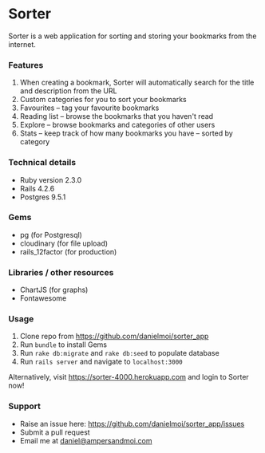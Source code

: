 # Sorter

Sorter is a web application for sorting and storing your bookmarks from the internet.

### Features
1. When creating a bookmark, Sorter will automatically search for the title and description from the URL
2. Custom categories for you to sort your bookmarks
3. Favourites – tag your favourite bookmarks
4. Reading list – browse the bookmarks that you haven't read
5. Explore – browse bookmarks and categories of other users
6. Stats – keep track of how many bookmarks you have – sorted by category

### Technical details
- Ruby version 2.3.0
- Rails 4.2.6
- Postgres 9.5.1

### Gems
- pg (for Postgresql)
- cloudinary (for file upload)
- rails_12factor (for production)

### Libraries / other resources
- ChartJS (for graphs)
- Fontawesome

### Usage
1. Clone repo from https://github.com/danielmoi/sorter_app
2. Run `bundle` to install Gems
3. Run `rake db:migrate` and `rake db:seed` to populate database
4. Run `rails server` and navigate to `localhost:3000`

Alternatively, visit https://sorter-4000.herokuapp.com and login to Sorter now!

### Support
- Raise an issue here: https://github.com/danielmoi/sorter_app/issues
- Submit a pull request
- Email me at daniel@ampersandmoi.com 
